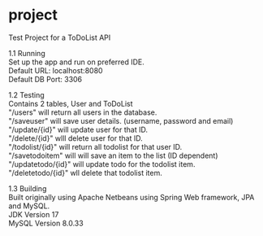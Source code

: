 # project
Test Project for a ToDoList API

1.1 Running<br>
Set up the app and run on preferred IDE.<br>
Default URL: localhost:8080<br>
Default DB Port: 3306

1.2 Testing<br>
Contains 2 tables, User and ToDoList<br>
"/users" will return all users in the database.<br>
"/saveuser" will save user details. (username, password and email)<br>
"/update/{id}" will update user for that ID.<br>
"/delete/{id}" wlll delete user for that ID.<br>
"/todolist/{id}" will return all todolist for that user ID.<br>
"/savetodoitem" will will save an item to the list (ID dependent)<br>
"/updatetodo/{id}" will update todo for the todolist item.<br>
"/deletetodo/{id}" wll delete that todolist item.

1.3 Building<br>
Built originally using Apache Netbeans using Spring Web framework, JPA and MySQL.<br>
JDK Version 17<br>
MySQL Version 8.0.33
